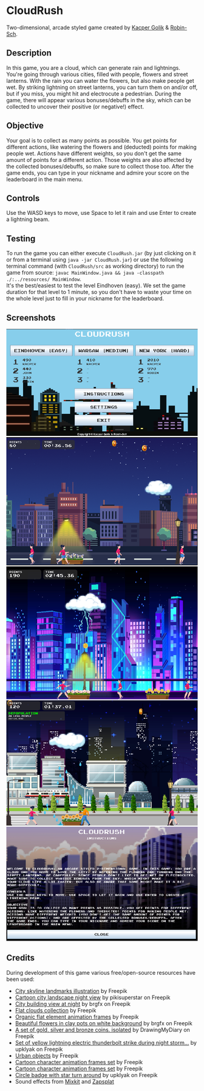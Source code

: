 # CloudRush

Two-dimensional, arcade styled game created by [Kacper Golik](https://github.com/kaprog) & [Robin-Sch](https://github.com/Robin-Sch).

## Description
In this game, you are a cloud, which can generate rain and lightnings. 
You're going through various cities, filled with people, flowers and street lanterns.
With the rain you can water the flowers, but also make people get wet.
By striking lightning on street lanterns, you can turn them on and/or off, but if you miss, you might hit and electrocute a pedestrian.
During the game, there will appear various bonuses/debuffs in the sky, which can be collected to uncover their positive (or negative!) effect.

## Objective
Your goal is to collect as many points as possible.
You get points for different actions, like watering the flowers and (deducted) points for making people wet.
Actions have different weights, so you don't get the same amount of points for a different action.
Those weights are also affected by the collected bonuses/debuffs, so make sure to collect those too.
After the game ends, you can type in your nickname and admire your score on the leaderboard in the main menu.

## Controls
Use the WASD keys to move, use Space to let it rain and use Enter to create a lightning beam.

## Testing
To run the game you can either execute `CloudRush.jar` (by just clicking on it or from a terminal using `java -jar CloudRush.jar`) 
or use the following terminal command (with `CloudRush/src` as working directory) to run the game from source: `javac MainWindow.java && java -classpath ./:../resources/ MainWindow`.  
It's the best/easiest to test the level Eindhoven (easy).
We set the game duration for that level to 1 minute, so you don't have to  waste your time on the whole level just to fill in your nickname for the leaderboard.

## Screenshots
![Main menu](screenshots/main.png)
![Eindhoven](screenshots/Eindhoven.png)
![Warsaw](screenshots/Warsaw.png)
![New york](screenshots/Newyork.png)
![Instructions](screenshots/instruction.png)

## Credits
During development of this game various free/open-source resources have been used:
- [City skyline landmarks illustration](https://www.freepik.com/free-vector/city-skyline-landmarks-illustration_11852626.htm) by Freepik
- [Cartoon city landscape night view](https://www.freepik.com/free-vector/cartoon-city-landscape-night-view_16691895.htm) by pikisuperstar on Freepik
- [City building view at night](https://www.freepik.com/free-vector/city-building-view-night_26163256.htm) by brgfx on Freepik
- [Flat clouds collection](https://www.freepik.com/free-vector/flat-clouds-collection_16133880.htm) by Freepik
- [Organic flat element animation frames](https://www.freepik.com/free-vector/organic-flat-element-animation-frames_13718763.htm) by Freepik
- [Beautiful flowers in clay pots on white background](https://www.freepik.com/free-vector/beautiful-flowers-clay-pots-white-background_8219299.htm) by brgfx on Freepik
- [A set of gold, silver and bronze coins. isolated](https://www.freepik.com/free-vector/set-gold-silver-bronze-coins-isolated_14877887.htm) by DrawingMyDiary on Freepik
- [Set of yellow lightning electric thunderbolt strike during night storm...](https://www.freepik.com/free-vector/set-yellow-lightning-electric-thunderbolt-strike-during-night-storm-powerful-electrical-discharge-impact-crack-magical-energy-flash-realistic-3d-vector-bolts-isolated-black-background_25581876.htm) by upklyak on Freepik
- [Urban objects](https://www.freepik.com/free-vector/urban-objects_811160.htm) by Freepik
- [Cartoon character animation frames set](https://www.freepik.com/free-vector/cartoon-character-animation-frames-set_13862440.htm) by Freepik
- [Cartoon character animation frames set](https://www.freepik.com/free-vector/cartoon-character-animation-frames-set_13862496.htm) by Freepik
- [Circle badge with star turn around](https://www.freepik.com/free-vector/circle-badge-with-star-turn-around_35514073.htm) by upklyak on Freepik
- Sound effects from [Mixkit](https://mixkit.co) and [Zapsplat](https://www.zapsplat.com)
